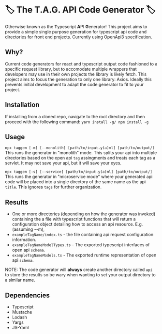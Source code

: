# 🏷️ The T.A.G. API Code Generator 🏷️

Otherwise known as the **T**ypescript **A**PI **G**enerator!
This project aims to provide a simple single purpose generation for typescript api code and directories for front end projects. Currently using OpenApi3 specification.

## Why?

Current code generators for react and typescript output code fashioned to a specific request library, but to accomodate multiple wrappers that developers may use in their own projects the library is likely fetch. This project aims to focus the generation to only one library: Axios. Ideally this prevents initial development to adapt the code generator to fit to your project.

## Installation

If installing from a cloned repo, navigate to the root directory and then proceed with the following command:
`yarn install -g/ npm install -g`

## Usage

`npx taggem [-m] [--monolith] [path/to/input.y(a)ml] [path/to/output/]`
This runs the generator in "monolith" mode.
This splits your api into multiple directories based on the open api `tag` assingments and
treats each tag as a servlet. It may not save your api, but it will save your eyes.

`npx taggem [-s] [--service] [path/to/input.y(a)ml] [path/to/output/]`
This runs the generator in "microservice mode" where your generated api code will be placed into a single directory of the same name as the api `title`. This ignores `tags` for further organization.

## Results

-   One or more directories (depending on how the generator was invoked) containing the a file with typescript functions that will return a configuration object detailing how to access an api resource. E.g. (assuming -\-m),
-   `exampleTagName/index.ts` - the file containing api request configuration information.
-   `exampleTagNameModelTypes.ts` - The exported typescript interfaces of open api `schema`.
-   `exampleTagNameModels.ts` - The exported runtime representation of open api `schema`.

NOTE: The code generator will **always** create another directory called `api` to store the results so be wary when wanting to set your output directory to a similar name.

## Dependencies

-   Typescript
-   Mustache
-   Lodash
-   Yargs
-   JS-Yaml
